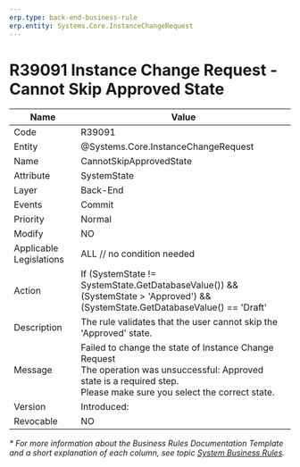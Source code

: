 ```yaml
---
erp.type: back-end-business-rule
erp.entity: Systems.Core.InstanceChangeRequest
---
```


# R39091 Instance Change Request - Cannot Skip Approved State
| Name | Value |
| ---- | ----- |
| Code | R39091 |
| Entity | @Systems.Core.InstanceChangeRequest |
| Name | CannotSkipApprovedState |
| Attribute | SystemState |
| Layer | Back-End |
| Events | Commit |
| Priority | Normal |
| Modify | NO |
| Applicable Legislations | ALL // no condition needed |
| Action | If (SystemState != SystemState.GetDatabaseValue()) && (SystemState > 'Approved') && <br> (SystemState.GetDatabaseValue() == 'Draft' || SystemState.GetDatabaseValue() == 'Submitted') <br> Validate that: <br> SystemState = 'Approved' |
| Description | The rule validates that the user cannot skip the 'Approved' state. |
| Message | Failed to change the state of Instance Change Request <br> The operation was unsuccessful: Approved state is a required step. <br> Please make sure you select the correct state. |
| Version | Introduced: |
| Revocable | NO |

*\* For more information about the Business Rules Documentation Template and a short explanation of each column, see
topic [System Business Rules](../templates/template-description-system-business-rules.md).*

